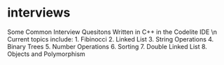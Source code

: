 # interviews
Some Common Interview Quesitons Written in C++ in the Codelite IDE \n
Current topics include:
    1. Fibinocci
    2. Linked List
    3. String Operations
    4. Binary Trees
    5. Number Operations
    6. Sorting
    7. Double Linked List
    8. Objects and Polymorphism

